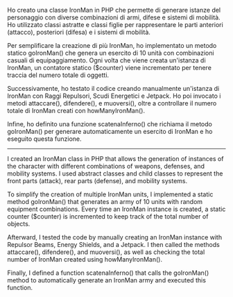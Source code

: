 Ho creato una classe IronMan in PHP che permette di generare istanze del personaggio con diverse combinazioni di armi, difese e sistemi di mobilità. Ho utilizzato classi astratte e classi figlie per rappresentare le parti anteriori (attacco), posteriori (difesa) e i sistemi di mobilità.

Per semplificare la creazione di più IronMan, ho implementato un metodo statico goIronMan() che genera un esercito di 10 unità con combinazioni casuali di equipaggiamento. Ogni volta che viene creata un'istanza di IronMan, un contatore statico ($counter) viene incrementato per tenere traccia del numero totale di oggetti.

Successivamente, ho testato il codice creando manualmente un'istanza di IronMan con Raggi Repulsori, Scudi Energetici e Jetpack. Ho poi invocato i metodi attaccare(), difendere(), e muoversi(), oltre a controllare il numero totale di IronMan creati con howManyIronMan().

Infine, ho definito una funzione scatenaInferno() che richiama il metodo goIronMan() per generare automaticamente un esercito di IronMan e ho eseguito questa funzione.

---------------------------------------------------------------------------------------------------------------------------------------------------------------------------------------------

I created an IronMan class in PHP that allows the generation of instances of the character with different combinations of weapons, defenses, and mobility systems. I used abstract classes and child classes to represent the front parts (attack), rear parts (defense), and mobility systems.

To simplify the creation of multiple IronMan units, I implemented a static method goIronMan() that generates an army of 10 units with random equipment combinations. Every time an IronMan instance is created, a static counter ($counter) is incremented to keep track of the total number of objects.

Afterward, I tested the code by manually creating an IronMan instance with Repulsor Beams, Energy Shields, and a Jetpack. I then called the methods attaccare(), difendere(), and muoversi(), as well as checking the total number of IronMan created using howManyIronMan().

Finally, I defined a function scatenaInferno() that calls the goIronMan() method to automatically generate an IronMan army and executed this function.
